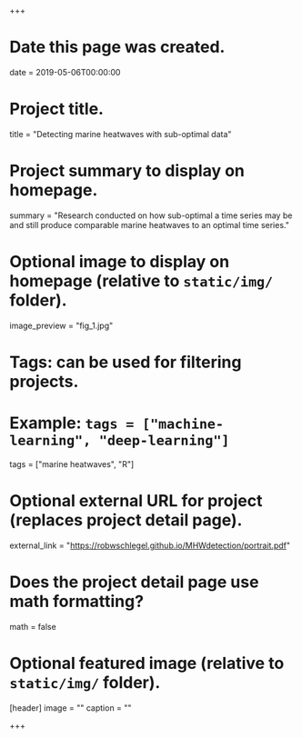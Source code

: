 +++
# Date this page was created.
date = 2019-05-06T00:00:00

# Project title.
title = "Detecting marine heatwaves with sub-optimal data"

# Project summary to display on homepage.
summary = "Research conducted on how sub-optimal a time series may be and still produce comparable marine heatwaves to an optimal time series."

# Optional image to display on homepage (relative to `static/img/` folder).
image_preview = "fig_1.jpg"

# Tags: can be used for filtering projects.
# Example: `tags = ["machine-learning", "deep-learning"]`
tags = ["marine heatwaves", "R"]

# Optional external URL for project (replaces project detail page).
external_link = "https://robwschlegel.github.io/MHWdetection/portrait.pdf"

# Does the project detail page use math formatting?
math = false

# Optional featured image (relative to `static/img/` folder).
[header]
image = ""
caption = ""

+++
